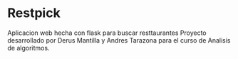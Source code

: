 # Restpick
Aplicacion web hecha con flask para buscar resttaurantes  Proyecto desarrollado por Derus Mantilla y Andres Tarazona para el curso de Analisis de algoritmos.

